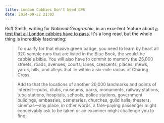 ```yaml
---
title: London Cabbies Don't Need GPS
date: 2014-09-22 21:03
---
```

Roff Smith, writing for _National Geographic_, in an excellent feature about [a test that all London cabbies have to pass](http://news.nationalgeographic.com/news/special-features/2014/08/140808-london-cabbies-knowledge-cabs-hansom-uber-hippocampus-livery/). It's a long read, but the whole thing is incredibly fascinating: 

> To qualify for that elusive green badge, you need to learn by heart all 320 sample runs that are listed in the Blue Book, the would-be cabbie's bible. You will also have to commit to memory the 25,000 streets, roads, avenues, courts, lanes, crescents, places, mews, yards, hills, and alleys that lie within a six-mile radius of Charing Cross.

> Add to that the locations of another 20,000 landmarks and points of interest—pubs, clubs, museums, parks, monuments, railway stations, tube stations, hospitals, schools, police stations, government buildings, embassies, cemeteries, churches, guild halls, theaters, cinemas—any place, in other words, a fare-paying passenger might conceivably ask to be taken or an examiner might challenge you to find.
